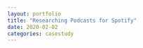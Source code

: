 ```yaml
---
layout: portfolio
title: "Researching Podcasts for Spotify"
date: 2020-02-02
categories: casestudy
---
```

